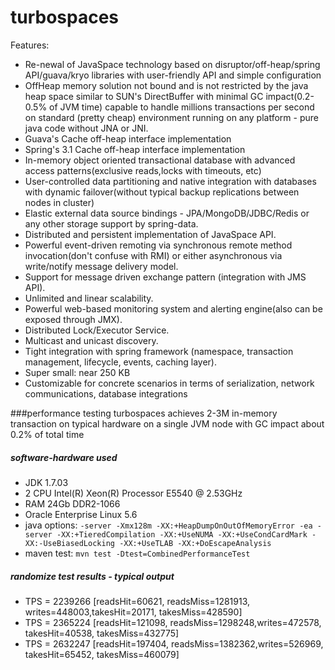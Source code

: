 turbospaces
===========

Features:

* Re-newal of JavaSpace technology based on disruptor/off-heap/spring API/guava/kryo libraries with user-friendly API and simple configuration
* OffHeap memory solution not bound and is not restricted by the java heap space similar to SUN's DirectBuffer
with minimal GC impact(0.2-0.5% of JVM time) capable to handle millions transactions per second on standard (pretty
cheap) environment running on any platform - pure java code without JNA or JNI.
* Guava's Cache off-heap interface implementation
* Spring's 3.1 Cache off-heap interface implementation
* In-memory object oriented transactional database with advanced access patterns(exclusive reads,locks with timeouts, etc)
* User-controlled data partitioning and native integration with databases with dynamic failover(without typical backup replications between nodes in cluster)
* Elastic external data source bindings - JPA/MongoDB/JDBC/Redis or any other storage support by spring-data.
* Distributed and persistent implementation of JavaSpace API.
* Powerful event-driven remoting via synchronous remote method invocation(don't confuse with RMI) or either
asynchronous via write/notify message delivery model.
* Support for message driven exchange pattern (integration with JMS API).
* Unlimited and linear scalability.
* Powerful web-based monitoring system and alerting engine(also can be exposed through JMX).
* Distributed Lock/Executor Service.
* Multicast and unicast discovery.
* Tight integration with spring framework (namespace, transaction management, lifecycle, events, caching layer).
* Super small: near 250 KB
* Customizable for concrete scenarios in terms of serialization, network communications, database integrations

###performance testing
turbospaces achieves 2-3M in-memory transaction on typical hardware on a single JVM node with GC impact about 0.2% of total time

##### software-hardware used

+ JDK 1.7.03
+ 2 CPU Intel(R) Xeon(R) Processor E5540 @ 2.53GHz
+ RAM 24Gb DDR2-1066
+ Oracle Enterprise Linux 5.6
+ java options: `-server -Xmx128m -XX:+HeapDumpOnOutOfMemoryError -ea -server -XX:+TieredCompilation -XX:+UseNUMA -XX:+UseCondCardMark -XX:-UseBiasedLocking -XX:+UseTLAB -XX:+DoEscapeAnalysis`
+ maven test:  `mvn test -Dtest=CombinedPerformanceTest`

##### randomize test results - typical output

* TPS = 2239266 [readsHit=60621, readsMiss=1281913, writes=448003,takesHit=20171, takesMiss=428590] 
* TPS = 2365224 [readsHit=121098, readsMiss=1298248,writes=472578, takesHit=40538, takesMiss=432775]
* TPS = 2632247 [readsHit=197404, readsMiss=1382362,writes=526969, takesHit=65452, takesMiss=460079]

